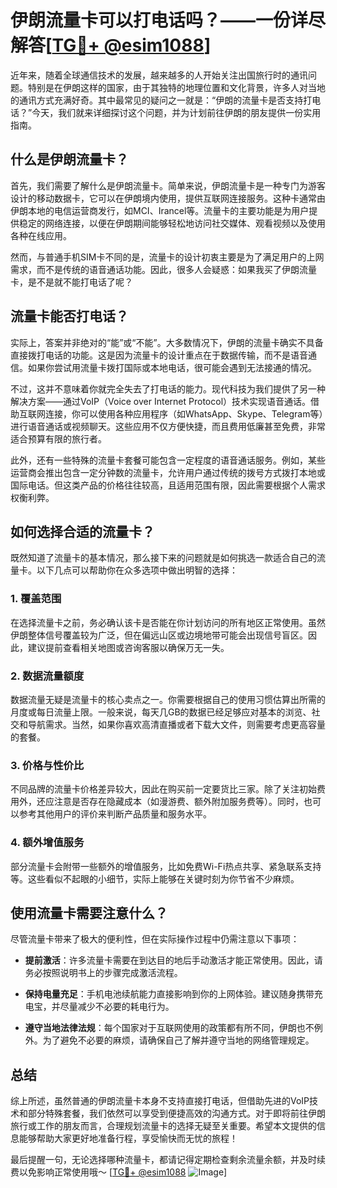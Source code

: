 # 伊朗流量卡可以打电话吗？——一份详尽解答[[TG💪+ @esim1088](https://t.me/s/esim1088)]

近年来，随着全球通信技术的发展，越来越多的人开始关注出国旅行时的通讯问题。特别是在伊朗这样的国家，由于其独特的地理位置和文化背景，许多人对当地的通讯方式充满好奇。其中最常见的疑问之一就是：“伊朗的流量卡是否支持打电话？”今天，我们就来详细探讨这个问题，并为计划前往伊朗的朋友提供一份实用指南。

## 什么是伊朗流量卡？

首先，我们需要了解什么是伊朗流量卡。简单来说，伊朗流量卡是一种专门为游客设计的移动数据卡，它可以在伊朗境内使用，提供互联网连接服务。这种卡通常由伊朗本地的电信运营商发行，如MCI、Irancel等。流量卡的主要功能是为用户提供稳定的网络连接，以便在伊朗期间能够轻松地访问社交媒体、观看视频以及使用各种在线应用。

然而，与普通手机SIM卡不同的是，流量卡的设计初衷主要是为了满足用户的上网需求，而不是传统的语音通话功能。因此，很多人会疑惑：如果我买了伊朗流量卡，是不是就不能打电话了呢？

## 流量卡能否打电话？

实际上，答案并非绝对的“能”或“不能”。大多数情况下，伊朗的流量卡确实不具备直接拨打电话的功能。这是因为流量卡的设计重点在于数据传输，而不是语音通信。如果你尝试用流量卡拨打国际或本地电话，很可能会遇到无法接通的情况。

不过，这并不意味着你就完全失去了打电话的能力。现代科技为我们提供了另一种解决方案——通过VoIP（Voice over Internet Protocol）技术实现语音通话。借助互联网连接，你可以使用各种应用程序（如WhatsApp、Skype、Telegram等）进行语音通话或视频聊天。这些应用不仅方便快捷，而且费用低廉甚至免费，非常适合预算有限的旅行者。

此外，还有一些特殊的流量卡套餐可能包含一定程度的语音通话服务。例如，某些运营商会推出包含一定分钟数的流量卡，允许用户通过传统的拨号方式拨打本地或国际电话。但这类产品的价格往往较高，且适用范围有限，因此需要根据个人需求权衡利弊。

## 如何选择合适的流量卡？

既然知道了流量卡的基本情况，那么接下来的问题就是如何挑选一款适合自己的流量卡。以下几点可以帮助你在众多选项中做出明智的选择：

### 1. **覆盖范围**
   在选择流量卡之前，务必确认该卡是否能在你计划访问的所有地区正常使用。虽然伊朗整体信号覆盖较为广泛，但在偏远山区或边境地带可能会出现信号盲区。因此，建议提前查看相关地图或咨询客服以确保万无一失。

### 2. **数据流量额度**
   数据流量无疑是流量卡的核心卖点之一。你需要根据自己的使用习惯估算出所需的月度或每日流量上限。一般来说，每天几GB的数据已经足够应对基本的浏览、社交和导航需求。当然，如果你喜欢高清直播或者下载大文件，则需要考虑更高容量的套餐。

### 3. **价格与性价比**
   不同品牌的流量卡价格差异较大，因此在购买前一定要货比三家。除了关注初始费用外，还应注意是否存在隐藏成本（如漫游费、额外附加服务费等）。同时，也可以参考其他用户的评价来判断产品质量和服务水平。

### 4. **额外增值服务**
   部分流量卡会附带一些额外的增值服务，比如免费Wi-Fi热点共享、紧急联系支持等。这些看似不起眼的小细节，实际上能够在关键时刻为你节省不少麻烦。

## 使用流量卡需要注意什么？

尽管流量卡带来了极大的便利性，但在实际操作过程中仍需注意以下事项：

- **提前激活**：许多流量卡需要在到达目的地后手动激活才能正常使用。因此，请务必按照说明书上的步骤完成激活流程。
  
- **保持电量充足**：手机电池续航能力直接影响到你的上网体验。建议随身携带充电宝，并尽量减少不必要的耗电行为。

- **遵守当地法律法规**：每个国家对于互联网使用的政策都有所不同，伊朗也不例外。为了避免不必要的麻烦，请确保自己了解并遵守当地的网络管理规定。

## 总结

综上所述，虽然普通的伊朗流量卡本身不支持直接打电话，但借助先进的VoIP技术和部分特殊套餐，我们依然可以享受到便捷高效的沟通方式。对于即将前往伊朗旅行或工作的朋友而言，合理规划流量卡的选择无疑至关重要。希望本文提供的信息能够帮助大家更好地准备行程，享受愉快而无忧的旅程！

最后提醒一句，无论选择哪种流量卡，都请记得定期检查剩余流量余额，并及时续费以免影响正常使用哦～ [[TG💪+ @esim1088](https://t.me/s/esim1088) ![Image](https://i.postimg.cc/4NQfJmqS/Snipaste-2025-05-13-00-14-12.png)]